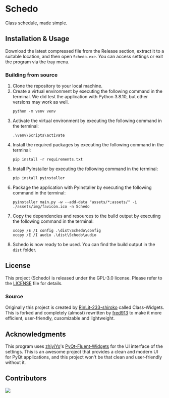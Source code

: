 # Schedo

Class schedule, made simple.


## Installation & Usage
Download the latest compressed file from the Release section, extract it to a suitable location, and then open `Schedo.exe`.
You can access settings or exit the program via the tray menu.

### Building from source
1. Clone the repository to your local machine.
2. Create a virtual environment by executing the following command in the terminal. We did test the application with Python 3.8.10, but other versions may work as well.
   ```
   python -m venv venv
   ```
3. Activate the virtual environment by executing the following command in the terminal:
   ```
   .\venv\Scripts\activate
   ```
4. Install the required packages by executing the following command in the terminal:
   ```
   pip install -r requirements.txt
   ```
5. Install PyInstaller by executing the following command in the terminal:
   ```
   pip install pyinstaller
   ```
6. Package the application with PyInstaller by executing the following command in the terminal:
   ``` also pack assets/ dir with the executable
   pyinstaller main.py -w --add-data "assets/*;assets/" -i ./assets/img/favicon.ico -n Schedo
   ```
7. Copy the dependencies and resources to the build output by executing the following command in the terminal:
   ```
   xcopy /E /I config .\dist\Schedo\config
   xcopy /E /I audio .\dist\Schedo\audio
   ```
8. Schedo is now ready to be used. You can find the build output in the `dist` folder.

## License
This project (Schedo) is released under the GPL-3.0 license. Please refer to the [LICENSE](./LICENSE) file for details.

### Source
Originally this project is created by [RinLit-233-shiroko](https://github.com/RinLit-233-shiroko) called Class-Widgets. This is forked and completely (almost) rewritten by [fred913](https://github.com/fred913) to make it more efficient, user-friendly, cusomizable and lightweight.

## Acknowledgments
This program uses [zhiyiYo](https://github.com/zhiyiYo/)'s [PyQt-Fluent-Widgets](https://github.com/zhiyiYo/PyQt-Fluent-Widgets) for the UI interface of the settings. This is an awesome project that provides a clean and modern UI for PyQt applications, and this project won't be that clean and user-friendly without it.

## Contributors

[![][contrib-image]][contrib-link]

[contrib-image]: https://contrib.rocks/image?repo=fred913/Schedo

[contrib-link]: https://github.com/fred913/Schedo/graphs/contributors

<!-- One more thing: credit whitechi73 for providing the contributors section template :D -->
